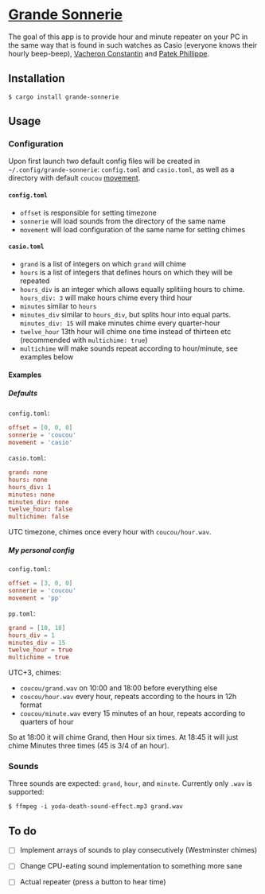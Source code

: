 # [Grande Sonnerie](https://en.wikipedia.org/wiki/Repeater_(horology))

The goal of this app is to provide hour and minute repeater on your PC in the
same way that is found in such watches as Casio (everyone knows their hourly
beep-beep), [Vacheron Constantin](https://youtu.be/rgqcd2mTBUM?t=25) and [Patek
Phillippe](https://youtu.be/SGPjFFMD3c0?t=573).

## Installation

```console
$ cargo install grande-sonnerie
```

## Usage

### Configuration

Upon first launch two default config files will be created in
`~/.config/grande-sonnerie`: `config.toml` and `casio.toml`, as well as
a directory with default `coucou` [movement](https://youtu.be/V3HN9V1C8jE).

#### `config.toml`

* `offset` is responsible for setting timezone
* `sonnerie` will load sounds from the directory of the same name
* `movement` will load configuration of the same name for setting chimes

#### `casio.toml`

* `grand` is a list of integers on which `grand` will chime
* `hours` is a list of integers that defines hours on which they will be
  repeated
* `hours_div` is an integer which allows equally splitiing hours to chime.
  `hours_div: 3` will make hours chime every third hour
* `minutes` similar to `hours`
* `minutes_div` similar to `hours_div`, but splits hour into equal parts.
  `minutes_div: 15` will make minutes chime every quarter-hour
* `twelve_hour` 13th hour will chime one time instead of thirteen etc
  (recommended with `multichime: true`)
* `multichime` will make sounds repeat according to hour/minute, see examples
  below

#### Examples

##### Defaults

`config.toml`:

```toml
offset = [0, 0, 0]
sonnerie = 'coucou'
movement = 'casio'
```

`casio.toml`:

```toml
grand: none
hours: none
hours_div: 1
minutes: none
minutes_div: none
twelve_hour: false
multichime: false
```

UTC timezone, chimes once every hour with `coucou/hour.wav`.

##### My personal config

`config.toml:`

```toml
offset = [3, 0, 0]
sonnerie = 'coucou'
movement = 'pp'
```

`pp.toml`:

```toml
grand = [10, 18]
hours_div = 1
minutes_div = 15
twelve_hour = true
multichime = true
```

UTC+3, chimes:
* `coucou/grand.wav` on 10:00 and 18:00 before everything else
* `coucou/hour.wav` every hour, repeats according to the hours in 12h format
* `coucou/minute.wav` every 15 minutes of an hour, repeats according to
  quarters of hour

So at 18:00 it will chime Grand, then Hour six times. At 18:45 it will just
chime Minutes three times (45 is 3/4 of an hour).

### Sounds

Three sounds are expected: `grand`, `hour`, and `minute`. Currently only `.wav`
is supported:

```console
$ ffmpeg -i yoda-death-sound-effect.mp3 grand.wav
```

## To do

- [ ] Implement arrays of sounds to play consecutively (Westminster chimes)
* [ ] Change CPU-eating sound implementation to something more sane
* [ ] Actual repeater (press a button to hear time)

